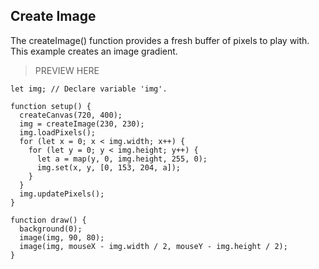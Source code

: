 ## Create Image

The createImage() function provides a fresh buffer of pixels to play with. This example creates an image gradient.

> PREVIEW HERE

```
let img; // Declare variable 'img'.

function setup() {
  createCanvas(720, 400);
  img = createImage(230, 230);
  img.loadPixels();
  for (let x = 0; x < img.width; x++) {
    for (let y = 0; y < img.height; y++) {
      let a = map(y, 0, img.height, 255, 0);
      img.set(x, y, [0, 153, 204, a]);
    }
  }
  img.updatePixels();
}

function draw() {
  background(0);
  image(img, 90, 80);
  image(img, mouseX - img.width / 2, mouseY - img.height / 2);
}
```
